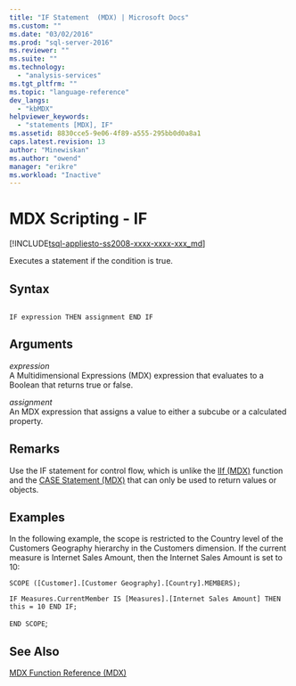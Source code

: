 ```yaml
---
title: "IF Statement  (MDX) | Microsoft Docs"
ms.custom: ""
ms.date: "03/02/2016"
ms.prod: "sql-server-2016"
ms.reviewer: ""
ms.suite: ""
ms.technology: 
  - "analysis-services"
ms.tgt_pltfrm: ""
ms.topic: "language-reference"
dev_langs: 
  - "kbMDX"
helpviewer_keywords: 
  - "statements [MDX], IF"
ms.assetid: 8830cce5-9e06-4f89-a555-295bb0d0a8a1
caps.latest.revision: 13
author: "Minewiskan"
ms.author: "owend"
manager: "erikre"
ms.workload: "Inactive"
---
```

# MDX Scripting - IF
[!INCLUDE[tsql-appliesto-ss2008-xxxx-xxxx-xxx_md](../includes/tsql-appliesto-ss2008-xxxx-xxxx-xxx-md.md)]

  Executes a statement if the condition is true.  
  
## Syntax  
  
```  
  
IF expression THEN assignment END IF  
```  
  
## Arguments  
 *expression*  
 A Multidimensional Expressions (MDX) expression that evaluates to a Boolean that returns true or false.  
  
 *assignment*  
 An MDX expression that assigns a value to either a subcube or a calculated property.  
  
## Remarks  
 Use the IF statement for control flow, which is unlike the [IIf &#40;MDX&#41;](../mdx/iif-mdx.md) function and the [CASE Statement &#40;MDX&#41;](../mdx/case-statement-mdx.md) that can only be used to return values or objects.  
  
## Examples  
 In the following example, the scope is restricted to the Country level of the Customers Geography hierarchy in the Customers dimension. If the current measure is Internet Sales Amount, then the Internet Sales Amount is set to 10:  
  
 `SCOPE ([Customer].[Customer Geography].[Country].MEMBERS);`  
  
 `IF Measures.CurrentMember IS [Measures].[Internet Sales Amount] THEN this = 10 END IF;`  
  
 `END SCOPE`;  
  
## See Also  
 [MDX Function Reference &#40;MDX&#41;](../mdx/mdx-function-reference-mdx.md)  
  
  
